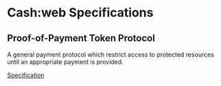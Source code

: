 # Cash:web Specifications

## Proof-of-Payment Token Protocol

A general payment protocol which restrict access to protected resources until an appropriate payment is provided.

[Specification](/bip70-payment-token-protocol/specification.mediawiki)

